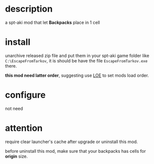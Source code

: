 # description
a spt-aki mod that let **Backpacks** place in 1 cell

# install
unarchive released zip file and put them in your spt-aki game folder like `C:\EscapeFromTarkov`, it is should be have the file `EscapeFromTarkov.exe` there.

**this mod need latter order**, suggesting use [LOE](https://hub.sp-tarkov.com/files/file/1082-loe-load-order-editor/) to set mods load order.

# configure
not need

# attention
require clear launcher's cache after upgrade or uninstall this mod.

before uninstall this mod, make sure that your backpacks has cells for **origin** size.
